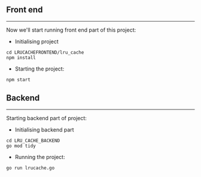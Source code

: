 ## Front end
--- 
Now we'll start running front end part of this project:
- Initialising project
```
cd LRUCACHEFRONTEND/lru_cache
npm install 
```
- Starting the project:
```
npm start
```

## Backend 
---
Starting backend part of project:
- Initialising backend part
```
cd LRU_CACHE_BACKEND
go mod tidy
```

- Running the project:
```
go run lrucache.go
```
